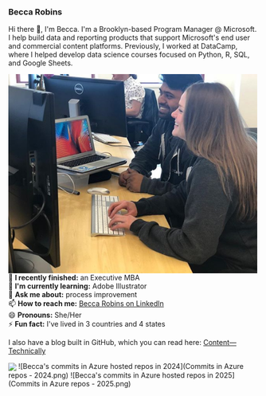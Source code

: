### Becca Robins

Hi there 👋, I'm Becca. I'm a Brooklyn-based Program Manager @ Microsoft. I help build data and reporting products that support Microsoft's end user and commercial content platforms. Previously, I worked at DataCamp, where I helped develop data science courses focused on Python, R, SQL, and Google Sheets.

<img align="left" width="500" height="400" src="https://github.com/beccarobins/beccarobins/blob/main/becca_sumedh_instagram.png">
<!--
![Becca and her colleague, Sumedh, at DataCamp.](becca_sumedh_instagram.png)
-->

🔭 **I recently finished:** an Executive MBA <br>
🌱 **I'm currently learning:** Adobe Illustrator <br>
💬 **Ask me about:** process improvement <br>
📫 **How to reach me:** [Becca Robins on LinkedIn](https://www.linkedin.com/in/beccarobins/) <br>
😄 **Pronouns:** She/Her <br>
⚡ **Fun fact:** I've lived in 3 countries and 4 states

I also have a blog built in GitHub, which you can read here: [Content&mdash;Technically](https://beccarobins.github.io)
<!--
**beccarobins/beccarobins** is a ✨ _special_ ✨ repository because its `README.md` (this file) appears on your GitHub profile.

Here are some ideas to get you started:

- 🔭 I’m currently working on ...
- 🌱 I’m currently learning: ...
- 👯 I’m looking to collaborate on: ...
- 🤔 I’m looking for help with: ...
- 💬 Ask me about: ...
- 📫 How to reach me: ...
- 😄 Pronouns: ...
- ⚡ Fun fact: 
-->
<img align="center" src="https://github.com/beccarobins/beccarobins/blob/main/Commits in Azure repos - 2024.png.png">
![Becca's commits in Azure hosted repos in 2024](Commits in Azure repos - 2024.png)
![Becca's commits in Azure hosted repos in 2025](Commits in Azure repos - 2025.png)
